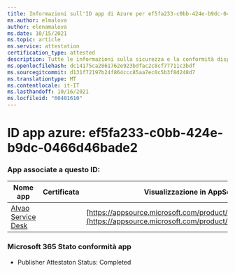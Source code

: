 ```yaml
---
title: Informazioni sull'ID app di Azure per ef5fa233-c0bb-424e-b9dc-0466d46bade2
ms.author: elmalova
author: elenamalova
ms.date: 10/15/2021
ms.topic: article
ms.service: attestation
certification_type: attested
description: Tutte le informazioni sulla sicurezza e la conformità disponibili per ef5fa233-c0bb-424e-b9dc-0466d46bade2.
ms.openlocfilehash: dc14175ca2861762e923bdfac2c8cf77711c3bdf
ms.sourcegitcommit: d131f72197b24f864ccc85aa7ec0c5b3f8d248d7
ms.translationtype: MT
ms.contentlocale: it-IT
ms.lasthandoff: 10/16/2021
ms.locfileid: "60401610"
---
```

# <a name="azure-app-id-ef5fa233-c0bb-424e-b9dc-0466d46bade2"></a>ID app azure: ef5fa233-c0bb-424e-b9dc-0466d46bade2


### <a name="apps-associated-with-this-id"></a>App associate a questo ID:
| **Nome app** | **Certificata** | **Visualizzazione in AppSource** |
|--------------|---------------|-----------------------|
| [Alvao Service Desk](https://docs.microsoft.com/microsoft-365-app-certification/forward/WA200002488) |  | [https://appsource.microsoft.com/product/office/WA200002488](https://appsource.microsoft.com/product/office/WA200002488) |

### <a name="microsoft-365-app-compliance-status"></a>Microsoft 365 Stato conformità app
- Publisher Attestaton Status: Completed
